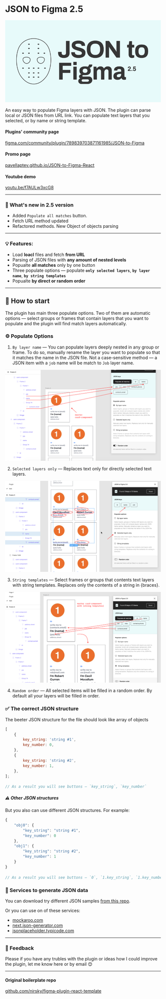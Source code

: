 # JSON to Figma 2.5

![preview](promo/web-preview.png)

An easy way to populate Figma layers with JSON.
The plugin can parse local or JSON files from URL link. You can populate text layers that you selected, or by name or string template.

#### Plugins' community page

[figma.com/community/plugin/789839703871161985/JSON-to-Figma](https://www.figma.com/community/plugin/789839703871161985/JSON-to-Figma)

#### Promo page

[pavellaptev.github.io/JSON-to-Figma-React](https://pavellaptev.github.io/JSON-to-Figma-React/promo/index.html)

#### Youtube demo

[youtu.be/f7AULw3xcG8](https://youtu.be/f7AULw3xcG8)

---

### 🎀 What's new in 2.5 version

-   Added `Populate all matches` button.
-   Fetch URL method updated
-   Refactored methods. New Object of objects parsing

---

### 💡 Features:

-   Load **loacl** files and fetch **from URL**
-   Parsing of JSON files with **any amount of nested levels**
-   Popualte **all matches** only by one button
-   Three populate options — populate **`only selected layers`**, **`by layer name`**, **`by string templates`**
-   Popualte **by direct or random order**

---

## 🚀 How to start

The plugin has main three populate options. Two of them are automatic options — select groups or frames that contain layers that you want to populate and the plugin will find match layers automatically.

### ⚙️ Populate Options

1. `By layer name` — You can populate layers deeply nested in any group or frame. To do so, manually rename the layer you want to populate so that it matches the name in the JSON file.
   Not a case-sensitive method — a JSON item with a `job` name will be match to `Job` layer name.

![By layer name preview](promo/img/populate-by-name-how.jpg)

2. `Selected layers only` — Replaces text only for directly selected text layers.

![Selected layers only preview](promo/img/only-selected-how.jpg)

3. `String templates` — Select frames or groups that contents text layers with string templates. Replaces only the contents of a string in {braces}.

![String templates preview](promo/img/populate-by-strings.jpg)

4. `Random order` — All selected items will be filled in a random order. By default all your layers will be filled in order.

### ✅ The correct JSON structure

The beeter JSON structure for the file should look like array of objects

```js
[
    {
        key_string: 'string #1',
        key_number: 0,
    },
    {
        key_string: 'string #2',
        key_number: 1,
    },
];

// As a result you will see buttons — `key_string`, `key_number`
```

##### ⚠️ Other JSON structures

But you also can use different JSON structures. For example:

```js
{
    "obj0": {
        "key_string": "string #1",
        "key_number": 0
    },
    "obj1": {
        "key_string": "string #2",
        "key_number": 1
    }
}

// As a result you will see buttons — `0`, `1.key_string`, `1.key_number`
```

### 📓 Services to generate JSON data

You can download try different JSON samples [from this repo](https://github.com/PavelLaptev/JSON-to-Figma-2.0-React/tree/master/json-test-files).

Or you can use on of these services:

-   [mockaroo.com](https://www.mockaroo.com/)
-   [next.json-generator.com](https://next.json-generator.com/EyLps-PPO?fbclid=IwAR0WGNKJMclqcS6qwRHj-NXOyF52BjQYJp9osgeWRmN2iCGZ47awnDDLhmI)
-   [jsonplaceholder.typicode.com](https://jsonplaceholder.typicode.com/)

---

### 🤙 Feedback

Please if you have any trubles with the plugin or ideas how I could improve the plugin, let me know here or by email 😊

---

#### Original boilerplate repo

[github.com/nirsky/figma-plugin-react-template](https://github.com/nirsky/figma-plugin-react-template)
